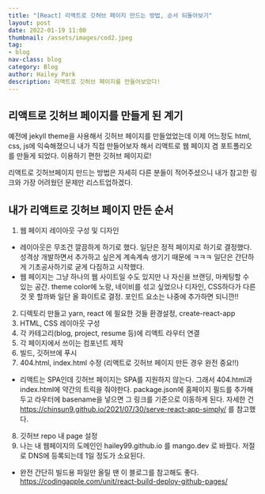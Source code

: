 ```yaml
---
title: "[React] 리액트로 깃허브 페이지 만드는 방법, 순서 되돌아보기"
layout: post
date: 2022-01-19 11:00
thumbnail: /assets/images/cod2.jpeg
tag:
- blog
nav-class: blog
category: Blog
author: Hailey Park
description: 리액트로 깃허브 페이지를 만들어보았다!
---
```


## 리액트로 깃허브 페이지를 만들게 된 계기
예전에 jekyll theme을 사용해서 깃허브 페이지를 만들었었는데 
이제 어느정도 html, css, js에 익숙해졌으니 내가 직접 만들어보자 해서
리액트로 웹 페이지 겸 포트폴리오를 만들게 되었다.
이용하기 편한 깃허브 페이지로!

리액트로 깃허브페이지 만드는 방법은 자세히 다른 분들이 적어주셨으니 내가 참고한 링크와 가장 어려웠던 문제만 리스트업하겠다.


## 내가 리액트로 깃허브 페이지 만든 순서
1. 웹 페이지 레이아웃 구성 및 디자인 
- 레이아웃은 무조건 깔끔하게 하기로 했다. 일단은 정적 페이지로 하기로 결정했다. 성격상 개발하면서 추가하고 싶은게 계속계속 생기기 때문에 ㅋㅋㅋ 일단은 간단하게 기초공사하기로 굳게 다짐하고 시작했다.  
- 웹 페이지는 그냥 하나의 웹 사이트일 수도 있지만 나 자신을 브랜딩, 마케팅할 수 있는 공간. theme color에 노랑, 네이비를 섞고 싶었으나 디자인, CSS하다가 다른 것 못 할까봐 일단 올 화이트로 결정. 포인트 요소는 나중에 추가하면 되니깐!!
2. 디렉토리 만들고 yarn, react 에 필요한 것들 환경설정, create-react-app 
3. HTML, CSS 레이아웃 구성
4. 각 카테고리(blog, project, resume 등)에 리액트 라우터 연결
5. 각 페이지에서 쓰이는 컴포넌트 제작 
6. 빌드, 깃허브에 푸시
7. 404.html, index.html 수정 (리액트로 깃허브 페이지 만든 경우 완전 중요!!)
- 리액트는 SPA인데 깃허브 페이지는 SPA를 지원하지 않는다. 그래서 404.html과 index.html에 약간의 트릭을 줘야한다. package.json에 홈페이지 필드를 추가해두고 라우터에 basename을 넣으면 그 링크를 기준으로 이동하게 된다. 자세한 건 https://chinsun9.github.io/2021/07/30/serve-react-app-simply/ 를 참고했다.
8. 깃허브 repo 내 page 설정
9. 나는 내 웹페이지의 도메인인 hailey99.github.io 를 mango.dev 로 바꿨다. 저절로 DNS에 등록되는데 1일 정도가 소요된다.



+ 완전 간단히 빌드용 파일만 올릴 땐 이 블로그를 참고해도 좋다.
 https://codingapple.com/unit/react-build-deploy-github-pages/

